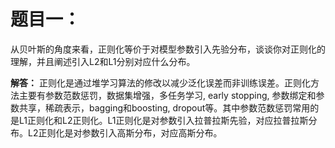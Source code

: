 # 题目一：

从贝叶斯的角度来看，正则化等价于对模型参数引入先验分布，谈谈你对正则化的理解，并且阐述引入L2和L1分别对应什么分布。

**解答：**
正则化是通过堆学习算法的修改以减少泛化误差而非训练误差。正则化方法主要有参数范数惩罚，数据集增强，多任务学习, early stopping, 参数绑定和参数共享，稀疏表示，bagging和boosting, dropout等。其中参数范数惩罚常用的是L1正则化和L2正则化。L1正则化是对参数引入拉普拉斯先验，对应拉普拉斯分布。L2正则化是对参数引入高斯分布，对应高斯分布。